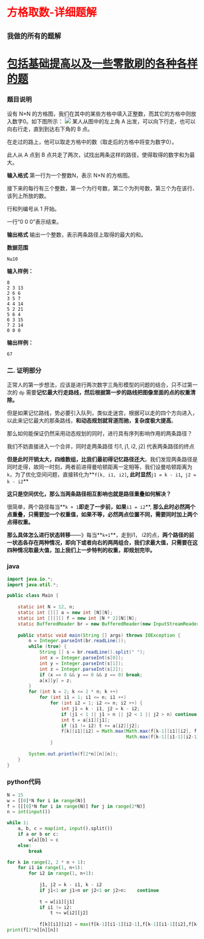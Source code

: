 # <font color='red'>方格取数-详细题解</font>

## **`我做的所有的题解`**

# [包括基础提高以及一些零散刷的各种各样的题](https://www.acwing.com/blog/content/33005/) 

### 题目说明

设有 N×N 的方格图，我们在其中的某些方格中填入正整数，而其它的方格中则放入数字0。如下图所示：
 ![](https://cdn.acwing.com/media/article/image/2019/09/12/19_764ece6ed5-2.gif) 
某人从图中的左上角 A 出发，可以向下行走，也可以向右行走，直到到达右下角的 B 点。

在走过的路上，他可以取走方格中的数（取走后的方格中将变为数字0）。

此人从 A 点到 B 点共走了两次，试找出两条这样的路径，使得取得的数字和为最大。

**输入格式**
第一行为一个整数N，表示 N×N 的方格图。

接下来的每行有三个整数，第一个为行号数，第二个为列号数，第三个为在该行、该列上所放的数。

行和列编号从 1 开始。

一行“0 0 0”表示结束。

**输出格式**
输出一个整数，表示两条路径上取得的最大的和。

**数据范围**
```
N≤10
```

**输入样例：**
```
8
2 3 13
2 6 6
3 5 7
4 4 14
5 2 21
5 6 4
6 3 15
7 2 14
0 0 0
```

**输出样例：**
```
67
```

### 二. 证明部分

正常人的第一步想法，应该是进行两次数字三角形模型的问题的结合，只不过第一次的 `dp` 需要**记忆最大行走路线，然后根据第一步的路线把图像里面的点的权重清除。**

但是如果记忆路线，势必要引入队列，类似走迷宫，根据可以走的四个方向进入，以此来记忆最大的那条路线，**和动态规划就背道而驰，复杂度极大提高**。

那么如何能保证仍然采用动态规划的同时，进行具有序列影响作用的两条路径？

我们不妨直接进入一个合并，同时走两条路径 f[i1, j1, i2, j2] 代表两条路径的终点

**但是此时开销太大，四维数组，比我们最初得记忆路径还大**。我们发现两条路径是同时走得，故同一时刻，两者前进得曼哈顿距离一定相等，我们设曼哈顿距离为`k`，为了优化空间问题，直接转化为**`f[k, i1, i2]`**, 此时显然**`j1 = k - i1`**,**` j2 = k - i2`**

**这只是空间优化，那么当两条路径相互影响也就是路径重叠如何解决？**

很简单，两个路径每当**`k + 1`**即走了一步前，如果**`i1 = i2`**, **那么此时必然两个点重叠，只需要加一个权重值，如果不等，必然两点位置不同，需要同时加上两个点得权重。**

**那么具体怎么进行状态转移**——》每当**`k+1`**，走到i1， i2的点，**两个路径的前一状态各存在两种情况，即向下或者向右的两两组合，我们求最大值，只需要在这四种情况取最大值，加上我们上一步特判的权重，即规划完毕。**

### java
```java
import java.io.*;
import java.util.*;

public class Main {
    
    static int N = 12, n;
    static int [][] a = new int [N][N];
    static int [][][] f = new int [N * 2][N][N];
    static BufferedReader br = new BufferedReader(new InputStreamReader(System.in));
    
    public static void main(String [] args) throws IOException {
        n = Integer.parseInt(br.readLine());
        while (true) {
            String [] s = br.readLine().split(" ");
            int x = Integer.parseInt(s[0]);
            int y = Integer.parseInt(s[1]);
            int z = Integer.parseInt(s[2]);
            if (x == 0 && y == 0 && z == 0) break;
            a[x][y] = z;
        }
        for (int k = 2; k <= 2 * n; k ++) 
            for (int i1 = 1; i1 <= n; i1 ++)
                for (int i2 = 1; i2 <= n; i2 ++) {
                    int j1 = k - i1, j2 = k - i2;
                    if (j1 < 1 || j1 > n || j2 < 1 || j2 > n) continue;
                    int t = a[i1][j1];
                    if (i1 != i2) t += a[i2][j2];
                    f[k][i1][i2] = Math.max(Math.max(f[k-1][i1][i2], f[k-1][i1-1][i2]), 
                                            Math.max(f[k-1][i1-1][i2-1], f[k-1][i1][i2-1])) + t;
                }
                
        System.out.println(f[2*n][n][n]);                
    }
}
```

### python代码

```python
N = 15
w = [[0]*N for i in range(N)]
f = [[[0]*N for i in range(N)] for j in range(2*N)]
n = int(input())

while 1:
    a, b, c = map(int, input().split())
    if a or b or c:
        w[a][b] = c
    else:
        break

for k in range(2, 2 * n + 1):
    for i1 in range(1, n+1):
        for i2 in range(1, n+1):
            
            j1, j2 = k - i1, k - i2
            if j1<1 or j1>n or j2<1 or j2>n:    continue
        
            t = w[i1][j1]
            if i1 != i2:
                t += w[i2][j2]
            
            f[k][i1][i2] = max(f[k-1][i1-1][i2-1],f[k-1][i1-1][i2],f[k-1][i1][i2-1],f[k-1][i1][i2]) + t
print(f[2*n][n][n])

```